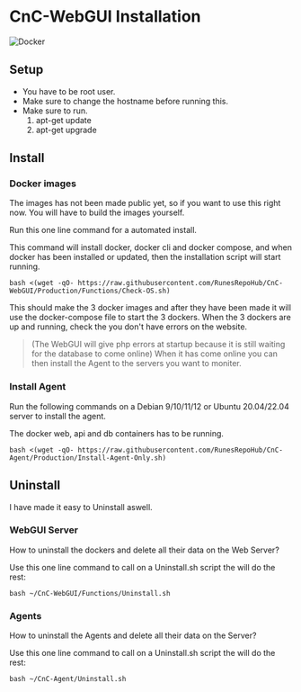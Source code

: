 # CnC-WebGUI Installation

![Docker](https://img.shields.io/badge/docker-%230db7ed.svg?style=for-the-badge&logo=docker&logoColor=white)


## Setup

* You have to be root user.
* Make sure to change the hostname before running this.
* Make sure to run.
    1. apt-get update
    2. apt-get upgrade


## Install 

### Docker images
The images has not been made public yet, so if you want to use this right now. You will have to build the images yourself.

Run this one line command for a automated install.

This command will install docker, docker cli and docker compose, and when docker has been installed or updated, then the installation script will start running.

```
bash <(wget -qO- https://raw.githubusercontent.com/RunesRepoHub/CnC-WebGUI/Production/Functions/Check-OS.sh)
```
This should make the 3 docker images and after they have been made it will use the docker-compose file to start the 3 dockers. When the 3 dockers are up and running, check the you don't have errors on the website.

> (The WebGUI will give php errors at startup because it is still waiting for the database to come online) When it has come online you can then install the Agent to the servers you want to moniter.

### Install Agent
Run the following commands on a Debian 9/10/11/12 or Ubuntu 20.04/22.04 server to install the agent.

The docker web, api and db containers has to be running.

```
bash <(wget -qO- https://raw.githubusercontent.com/RunesRepoHub/CnC-Agent/Production/Install-Agent-Only.sh)
```

## Uninstall 

I have made it easy to Uninstall aswell.

### WebGUI Server

How to uninstall the dockers and delete all their data on the Web Server?

Use this one line command to call on a Uninstall.sh script the will do the rest:
```
bash ~/CnC-WebGUI/Functions/Uninstall.sh  
```

### Agents

How to uninstall the Agents and delete all their data on the Server?

Use this one line command to call on a Uninstall.sh script the will do the rest:
```
bash ~/CnC-Agent/Uninstall.sh  
```
